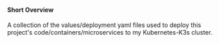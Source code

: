 #### Short Overview

A collection of the values/deployment yaml files used to deploy this project's code/containers/microservices to my Kubernetes-K3s cluster. 